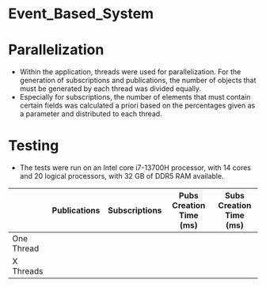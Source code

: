 # Event_Based_System

# Parallelization
* Within the application, threads were used for parallelization. For the generation of subscriptions and publications, the number of objects that must be generated by each thread was divided equally.
* Especially for subscriptions, the number of elements that must contain certain fields was calculated a priori based on the percentages given as a parameter and distributed to each thread.

# Testing
* The tests were run on an Intel core i7-13700H processor, with 14 cores and 20 logical processors, with 32 GB of DDR5 RAM available.

|               |    Publications    | Subscriptions | Pubs Creation Time (ms) | Subs Creation Time (ms) |
|---------------|:------------------:|:-------------:|:-----------------------:|:-----------------------:|
| One Thread    |                    |               |                         |                         |
| X Threads     |                    |               |                         |                         |

